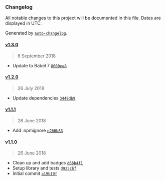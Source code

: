 ### Changelog

All notable changes to this project will be documented in this file. Dates are displayed in UTC.

Generated by [`auto-changelog`](https://github.com/CookPete/auto-changelog).

#### [v1.3.0](https://github.com/philipbordallo/postcss-stack/compare/v1.2.0...v1.3.0)

> 6 September 2018

- Update to Babel 7 [`8600ea8`](https://github.com/philipbordallo/postcss-stack/commit/8600ea845af02483ee9b3d9d7b8b3b1deeb9166a)

#### [v1.2.0](https://github.com/philipbordallo/postcss-stack/compare/v1.1.1...v1.2.0)

> 26 July 2018

- Update dependencies [`3449db9`](https://github.com/philipbordallo/postcss-stack/commit/3449db9f20abcf37e176bf1e261a213fcececcda)

#### [v1.1.1](https://github.com/philipbordallo/postcss-stack/compare/v1.1.0...v1.1.1)

> 26 June 2018

- Add .npmignore [`e266b83`](https://github.com/philipbordallo/postcss-stack/commit/e266b83084bcc715ba2bbadf4ecb45fe51f471a8)

#### v1.1.0

> 26 June 2018

- Clean up and add badges [`d66b4f1`](https://github.com/philipbordallo/postcss-stack/commit/d66b4f13b3c28386ace5b514edd9aca8f7a1c9b9)
- Setup library and tests [`d925cbf`](https://github.com/philipbordallo/postcss-stack/commit/d925cbfba25175793bb2aa32c55b9f5f26ee0c6b)
- Initial commit [`a19b19f`](https://github.com/philipbordallo/postcss-stack/commit/a19b19f126b9a51ebe664adf959f24fa51412cf1)
